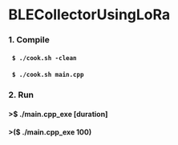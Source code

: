 # BLECollectorUsingLoRa

### 1. Compile
#### <code> $ ./cook.sh -clean </code>
#### <code> $ ./cook.sh main.cpp </code>

### 2. Run
#### >$ ./main.cpp_exe [duration]
#### >($ ./main.cpp_exe 100)
